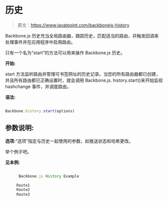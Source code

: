 # 历史

> 原文：<https://www.javatpoint.com/backbonejs-history>

Backbone.js 历史充当全局路由器，跟踪历史，匹配适当的路由，并触发回调来处理事件并在应用程序中启用路由。

只有一个名为“start”的方法可以用来操作 Backbone.js 历史。

**开始:**

start 方法监听路由并管理可书签网址的历史记录。当您的所有路由器都已创建，并且所有路由都已正确设置时，就会调用 Backbone.js. history.start()来开始监视 hashchange 事件，并调度路由。

**语法:**

```js

Backbone.history.start(options) 

```

## 参数说明:

**选项:**“选项”指定与历史一起使用的参数，如推送状态和哈希更改。

举个例子吧。

**见本例:**

```js

      Backbone.js History Example

     Route1 
     Route2 
     Route3 

```